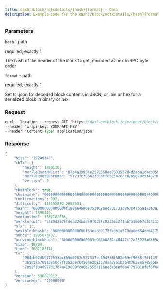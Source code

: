 ```yaml
---
title: dash:/block/notxdetails/{hash}{format} - Dash
description: Example code for the dash:/block/notxdetails/{hash}{format} rest method. Сomplete guide on how to use dash:/block/notxdetails/{hash}{format} rest in GetBlock.io Web3 documentation.
---
```


### Parameters


`hash` - path

required, exactly 1

The hash of the header of the block to get, encoded as hex in RPC byte
order

`format` - path

required, exactly 1

Set to .json for decoded block contents in JSON, or .bin or hex for a
serialized block in binary or hex

### Request

``` java
curl --location --request GET 'https://dash.getblock.io/mainnet/block/notxdetails/000000000000000f190a64a90e753e02aed731731c863c47b5a1e3e3a3baf44c.json' 
--header 'x-api-key: YOUR-API-KEY' 
--header 'Content-Type: application/json'
```

###  Response

``` java
{
    "bits": "19248140",
    "cbTx": {
        "height": 1890110,
        "merkleRootMNList": "87c4a30954e2525568ae7803557d4d2aba1dbeb35936856efb2799866c4ac1f1",
        "merkleRootQuorums": "5123fc79342385bcf8615478ccb269820c5348736d27b5173f13b9d4eb7ce478",
        "version": 2
    },
    "chainlock": true,
    "chainwork": "00000000000000000000000000000000000000000000869540999ee77bd541ee",
    "confirmations": 992,
    "difficulty": 117652802.2856531,
    "hash": "000000000000000f190a64a90e753e02aed731731c863c47b5a1e3e3a3baf44c",
    "height": 1890110,
    "mediantime": 1687182569,
    "merkleroot": "c480d267bfdead2dbdd59f0b5fc82356c2f1ab7a10057c3d41120b0a03161d9b",
    "nTx": 18,
    "nextblockhash": "000000000000000f33ead801755e0b1a579da0d654de641754fc46b880018a0e",
    "nonce": 1995673787,
    "previousblockhash": "000000000000001e964b0851a48447f12a25223a636981807f1935793edb7aa7",
    "size": 19704,
    "time": 1687183171,
    "tx": [
        "964eb02db9742533bc669d0202c557337bc194786f682d69ef9688f3011497e2",
        "361617570916950c7f8252d9cb410ae2b8357daa72a1b36487627e5765ebbd4f",
        "7099f1000977d17d4a419889fc46e25554116ee3e8eef0a47797810fef6f64e3"
    ],
    "version": 536870912,
    "versionHex": "20000000"
}
```

